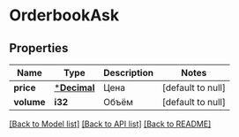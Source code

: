 # OrderbookAsk

## Properties
Name | Type | Description | Notes
------------ | ------------- | ------------- | -------------
**price** | [***Decimal**](BigDecimal.md) | Цена | [default to null]
**volume** | **i32** | Объём | [default to null]

[[Back to Model list]](../README.md#documentation-for-models) [[Back to API list]](../README.md#documentation-for-api-endpoints) [[Back to README]](../README.md)

